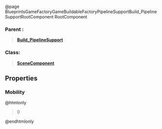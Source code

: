 @page BlueprintsGameFactoryGameBuildableFactoryPipelineSupportBuild_PipelineSupportRootComponent RootComponent
### Parent :
<b><a href="_blueprints_game_factory_game_buildable_factory_pipeline_support_build__pipeline_support.html"><blockquote>Build_PipelineSupport</blockquote></a></b>
### Class:
<b><a href="_class_script_scene_component.html"><blockquote>SceneComponent</blockquote></a></b>
## Properties
### Mobility
@htmlonly
<blockquote>0</blockquote>
@endhtmlonly

